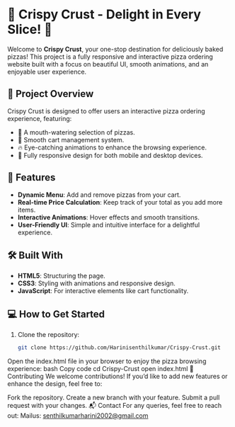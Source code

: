 # 🍕 Crispy Crust - Delight in Every Slice! 🍕

Welcome to **Crispy Crust**, your one-stop destination for deliciously baked pizzas! This project is a fully responsive and interactive pizza ordering website built with a focus on beautiful UI, smooth animations, and an enjoyable user experience.

## 🎯 Project Overview

Crispy Crust is designed to offer users an interactive pizza ordering experience, featuring:

- 🍕 A mouth-watering selection of pizzas.
- 🛒 Smooth cart management system.
- 🔥 Eye-catching animations to enhance the browsing experience.
- 📱 Fully responsive design for both mobile and desktop devices.

## 🚀 Features

- **Dynamic Menu**: Add and remove pizzas from your cart.
- **Real-time Price Calculation**: Keep track of your total as you add more items.
- **Interactive Animations**: Hover effects and smooth transitions.
- **User-Friendly UI**: Simple and intuitive interface for a delightful experience.

## 🛠️ Built With

- **HTML5**: Structuring the page.
- **CSS3**: Styling with animations and responsive design.
- **JavaScript**: For interactive elements like cart functionality.

## 💻 How to Get Started

1. Clone the repository:
   ```bash
   git clone https://github.com/Harinisenthilkumar/Crispy-Crust.git
Open the index.html file in your browser to enjoy the pizza browsing experience:
bash
Copy code
cd Crispy-Crust
open index.html
🤝 Contributing
We welcome contributions! If you’d like to add new features or enhance the design, feel free to:

Fork the repository.
Create a new branch with your feature.
Submit a pull request with your changes.
📬 Contact
For any queries, feel free to reach out:
Mailus: senthilkumarharini2002@gmail.com
